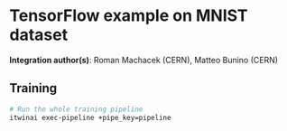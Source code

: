 # TensorFlow example on MNIST dataset

**Integration author(s)**: Roman Machacek (CERN), Matteo Bunino (CERN)

## Training

```bash
# Run the whole training pipeline
itwinai exec-pipeline +pipe_key=pipeline
```
